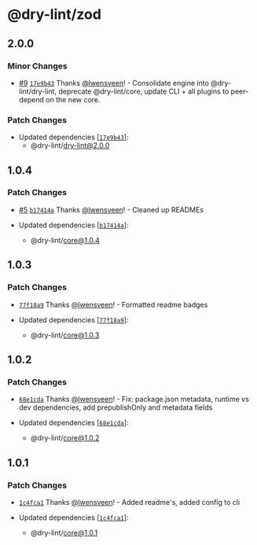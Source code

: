# @dry-lint/zod

## 2.0.0

### Minor Changes

- [#9](https://github.com/dry-lint/dry-lint/pull/9) [`17e9b43`](https://github.com/dry-lint/dry-lint/commit/17e9b436c6a2490673619c0d9b39b72f97ceb757) Thanks [@lwensveen](https://github.com/lwensveen)! - Consolidate engine into @dry-lint/dry-lint, deprecate @dry-lint/core, update CLI + all plugins to peer-depend on the new core.

### Patch Changes

- Updated dependencies [[`17e9b43`](https://github.com/dry-lint/dry-lint/commit/17e9b436c6a2490673619c0d9b39b72f97ceb757)]:
  - @dry-lint/dry-lint@2.0.0

## 1.0.4

### Patch Changes

- [#5](https://github.com/dry-lint/dry-lint/pull/5) [`b17414a`](https://github.com/dry-lint/dry-lint/commit/b17414a44539366b65089b0db98a13c9a5e059d1) Thanks [@lwensveen](https://github.com/lwensveen)! - Cleaned up READMEs

- Updated dependencies [[`b17414a`](https://github.com/dry-lint/dry-lint/commit/b17414a44539366b65089b0db98a13c9a5e059d1)]:
  - @dry-lint/core@1.0.4

## 1.0.3

### Patch Changes

- [`77f18a9`](https://github.com/dry-lint/dry-lint/commit/77f18a9d0cf1d2eedad5a54049e5515ed52724f0) Thanks [@lwensveen](https://github.com/lwensveen)! - Formatted readme badges

- Updated dependencies [[`77f18a9`](https://github.com/dry-lint/dry-lint/commit/77f18a9d0cf1d2eedad5a54049e5515ed52724f0)]:
  - @dry-lint/core@1.0.3

## 1.0.2

### Patch Changes

- [`68e1cda`](https://github.com/dry-lint/dry-lint/commit/68e1cdae1f26e17021bb8fa66ecb2f7100270968) Thanks [@lwensveen](https://github.com/lwensveen)! - Fix: package.json metadata, runtime vs dev dependencies, add prepublishOnly and metadata fields

- Updated dependencies [[`68e1cda`](https://github.com/dry-lint/dry-lint/commit/68e1cdae1f26e17021bb8fa66ecb2f7100270968)]:
  - @dry-lint/core@1.0.2

## 1.0.1

### Patch Changes

- [`1c4fca1`](https://github.com/dry-lint/dry-lint/commit/1c4fca132131aa88c70e8688e7b85d42932d848c) Thanks [@lwensveen](https://github.com/lwensveen)! - Added readme's, added config to cli

- Updated dependencies [[`1c4fca1`](https://github.com/dry-lint/dry-lint/commit/1c4fca132131aa88c70e8688e7b85d42932d848c)]:
  - @dry-lint/core@1.0.1
